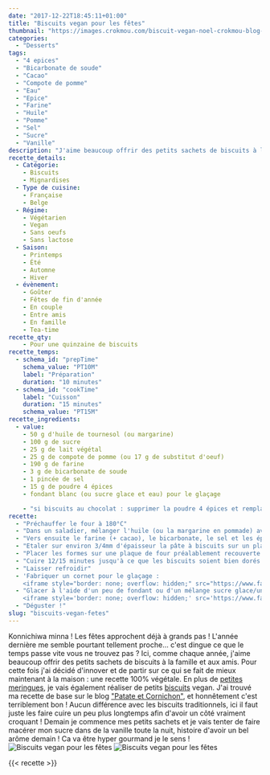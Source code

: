 ```yaml
---
date: "2017-12-22T18:45:11+01:00"
title: "Biscuits vegan pour les fêtes"
thumbnail: "https://images.crokmou.com/biscuit-vegan-noel-crokmou-blog-belge-cuisine-voyage-5.jpg"
categories:
  - "Desserts"
tags:
  - "4 epices"
  - "Bicarbonate de soude"
  - "Cacao"
  - "Compote de pomme"
  - "Eau"
  - "Epice"
  - "Farine"
  - "Huile"
  - "Pomme"
  - "Sel"
  - "Sucre"
  - "Vanille"
description: "J'aime beaucoup offrir des petits sachets de biscuits à la famille et aux amis. Pour cette fois j'ai décidé d'innover et de partir sur ce qui se fait de mieux maintenant à la maison : une recette 100% végétale."
recette_details:
  - Catégorie:
    - Biscuits
    - Mignardises
  - Type de cuisine:
    - Française
    - Belge  
  - Régime:
    - Végétarien
    - Vegan
    - Sans oeufs
    - Sans lactose
  - Saison:
    - Printemps
    - Été
    - Automne
    - Hiver
  - évènement:
    - Goûter
    - Fêtes de fin d'année
    - En couple
    - Entre amis
    - En famille
    - Tea-time
recette_qty:
    - Pour une quinzaine de biscuits
recette_temps:
  - schema_id: "prepTime"
    schema_value: "PT10M"
    label: "Préparation"
    duration: "10 minutes"
  - schema_id: "cookTime"
    label: "Cuisson"
    duration: "15 minutes"
    schema_value: "PT15M"
recette_ingredients:
  - value:
    - 50 g d'huile de tournesol (ou margarine)
    - 100 g de sucre
    - 25 g de lait végétal
    - 25 g de compote de pomme (ou 17 g de substitut d'oeuf)
    - 190 g de farine
    - 3 g de bicarbonate de soude
    - 1 pincée de sel
    - 15 g de poudre 4 épices
    - fondant blanc (ou sucre glace et eau) pour le glaçage

    - "si biscuits au chocolat : supprimer la poudre 4 épices et remplacer 15% du poids de farine en cacao"
recette:
  - "Préchauffer le four à 180°C"
  - "Dans un saladier, mélanger l'huile (ou la margarine en pommade) avec le sucre, ajouter ensuite le lait végétal et la compote de pomme (ou le substitut)"
  - "Vers ensuite le farine (+ cacao), le bicarbonate, le sel et les épices. Bien mélanger à l'aide d'une spatule. Si la préparation est trop collante, ajouter de le farine, au contraire si celle-ci semble trop friable, ajouter un peu d'eau."
  - "Etaler sur environ 3/4mm d'épaisseur la pâte à biscuits sur un plan de travail légèrement fariné. Détailler les formes à l'aide d'un emporte pièces."
  - "Placer les formes sur une plaque de four préalablement recouverte de papier sulfurisé."
  - "Cuire 12/15 minutes jusqu'à ce que les biscuits soient bien dorés."
  - "Laisser refroidir"
  - 'Fabriquer un cornet pour le glaçage :
    <iframe style="border: none; overflow: hidden;" src="https://www.facebook.com/plugins/video.php?href=https%3A%2F%2Fwww.facebook.com%2Fcrokmou.blog%2Fvideos%2F1628012547267133%2F&amp;show_text=0&amp;width=560" width="560" height="315" frameborder="0" scrolling="no" allowfullscreen="allowfullscreen"></iframe>'
  - "Glacer à l'aide d'un peu de fondant ou d'un mélange sucre glace/un petit peu d'eau. L'appareil doit être assez fluide pour couler aisément du cornet.
    <iframe style='border: none; overflow: hidden;' src='https://www.facebook.com/plugins/video.php?href=https%3A%2F%2Fwww.facebook.com%2Fcrokmou.blog%2Fvideos%2F1628023960599325%2F&amp;show_text=0&amp;width=560' width='560' height='315' frameborder='0' scrolling='no' allowfullscreen='allowfullscreen'></iframe>"
  - "Déguster !"
slug: "biscuits-vegan-fetes"
---
```


Konnichiwa minna ! Les fêtes approchent déjà à grands pas ! L'année dernière me semble pourtant tellement proche... c'est dingue ce que le temps passe vite vous ne trouvez pas ? Ici, comme chaque année, j'aime beaucoup offrir des petits sachets de biscuits à la famille et aux amis. Pour cette fois j'ai décidé d'innover et de partir sur ce qui se fait de mieux maintenant à la maison : une recette 100% végétale. En plus de [petites meringues](http://www.crokmou.com/2017/03/meringues-sans-oeufs-vegan-au-jus-de-pois-chiche), je vais également réaliser de petits [biscuits](https://www.crokmou.com/?s=biscuit) vegan. J'ai trouvé ma recette de base sur le blog ["Patate et Cornichon"](https://patateetcornichon.com/), et honnêtement c'est terriblement bon ! Aucun différence avec les biscuits traditionnels, ici il faut juste les faire cuire un peu plus longtemps afin d'avoir un côté vraiment croquant ! Demain je commence mes petits sachets et je vais tenter de faire macérer mon sucre dans de la vanille toute la nuit, histoire d'avoir un bel arôme demain ! Ca va être hyper gourmand je le sens ! ![Biscuits vegan pour les fêtes](https://images.crokmou.com/biscuit-vegan-noel-crokmou-blog-belge-cuisine-voyage-2.jpg "Biscuits vegan pour les fêtes") ![Biscuits vegan pour les fêtes](https://images.crokmou.com/biscuit-vegan-noel-crokmou-blog-belge-cuisine-voyage-6.jpg "Biscuits vegan pour les fêtes")

{{< recette >}}
